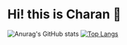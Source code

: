 # Hi! this is Charan 👋
![Anurag's GitHub stats](https://github-readme-stats.vercel.app/api?username=charanravi-online&show_icons=true&theme=transparent)
[![Top Langs](https://github-readme-stats.vercel.app/api/top-langs/?username=charanravi-online&layout=compact)](https://github.com/anuraghazra/github-readme-stats)
